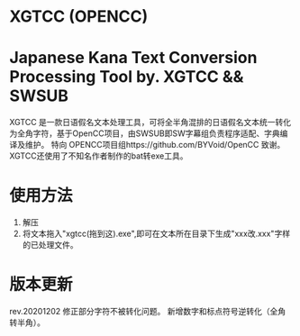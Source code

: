 # XGTCC (OPENCC)
Japanese Kana Text Conversion Processing Tool  by. XGTCC &amp;&amp; SWSUB
===========================================================================
XGTCC
是一款日语假名文本处理工具，可将全半角混排的日语假名文本统一转化为全角字符，基于OpenCC项目，由SWSUB即SW字幕组负责程序适配、字典编译及维护。
特向 OPENCC项目组https://github.com/BYVoid/OpenCC 致谢。
XGTCC还使用了不知名作者制作的bat转exe工具。
# 使用方法
1. 解压
2. 将文本拖入"xgtcc(拖到这).exe",即可在文本所在目录下生成"xxx改.xxx"字样的已处理文件。
# 版本更新
rev.20201202
修正部分字符不被转化问题。
新增数字和标点符号逆转化（全角转半角）。
